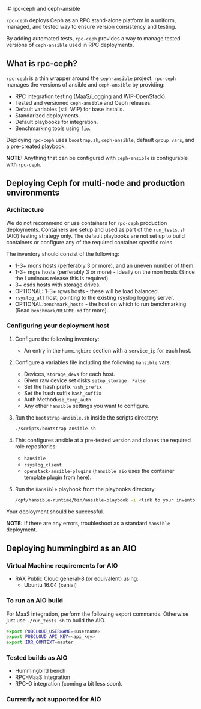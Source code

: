 i# rpc-ceph and ceph-ansible

``rpc-ceph`` deploys Ceph as an RPC stand-alone platform in a uniform,
managed, and tested way to ensure version consistency and testing.

By adding automated tests, ``rpc-ceph`` provides a way to manage tested
versions of ``ceph-ansible`` used in RPC deployments.

## What is rpc-ceph?

``rpc-ceph`` is a thin wrapper around the ``ceph-ansible`` project.
``rpc-ceph`` manages the versions of ansible and ``ceph-ansible``
by providing:

 * RPC integration testing (MaaS/Logging and WIP-OpenStack).
 * Tested and versioned ``ceph-ansible`` and Ceph releases.
 * Default variables (still WIP) for base installs.
 * Standarized deployments.
 * Default playbooks for integration.
 * Benchmarking tools using ``fio``.

Deploying ``rpc-ceph`` uses ``boostrap.sh``, ``ceph-ansible``, default
``group_vars``, and a pre-created playbook.

**NOTE:** Anything that can be configured with ``ceph-ansible`` is configurable with
``rpc-ceph``.


## Deploying Ceph for multi-node and production environments

### Architecture

We do not recommend or use containers for ``rpc-ceph`` production deployments.
Containers are setup and used as part of the ``run_tests.sh`` (AIO) testing
strategy only. The default playbooks are not set up to build containers or
configure any of the required container specific roles.

The inventory should consist of the following:

 * 1-3+ mons hosts (perferably 3 or more), and an uneven number of them.
 * 1-3+ mgrs hosts (perferably 3 or more) - Ideally on the mon hosts
   (Since the Luminous release this is required).
 * 3+ osds hosts with storage drives.
 * OPTIONAL: 1-3+ rgws hosts - these will be load balanced.
 * ``rsyslog_all`` host, pointing to the existing rsyslog logging server.
 * OPTIONAL:``benchmark_hosts`` - the host on which to run benchmarking
   (Read ``benchmark/README.md`` for more).

### Configuring your deployment host

1. Configure the following inventory:

   * An entry in the ``hummingbird`` section with a ``service_ip``  for each host.

2. Configure a variables file including the following ``hansible`` vars:

   * Devices, ``storage_devs`` for each host.
   * Given raw device set disks ``setup_storage: False``
   * Set the hash prefix ``hash_prefix``
   * Set the hash suffix ``hash_suffix``
   * Auth Method``use_temp_auth``
   * Any other ``hansible`` settings you want to configure.

3. Run the ``bootstrap-ansible.sh`` inside the scripts directory:

   ```bash
   ./scripts/bootstrap-ansible.sh
   ```

4. This configures ansible at a pre-tested version and clones the required role repositories:

   * ``hansible``
   * ``rsyslog_client``
   * ``openstack-ansible-plugins`` (``hansible aio`` uses the container template plugin from here).

5. Run the ``hansible`` playbook from the playbooks directory:

   ```bash
   /opt/hansible-runtime/bin/ansible-playbook -i <link to your inventory file> playbooks/deploy-ceph.yml -e @<link to your vars file>
   ```

Your deployment should be successful.

**NOTE:** If there are any errors, troubleshoot as a standard ``hansible`` deployment.

## Deploying hummingbird as an AIO

### Virtual Machine requirements for AIO

 * RAX Public Cloud general-8 (or equivalent) using:
   * Ubuntu 16.04 (xenial)

### To run an AIO build

For MaaS integration, perform the following export commands.
Otherwise just use ``./run_tests.sh`` to build the AIO.

```bash
export PUBCLOUD_USERNAME=<username>
export PUBCLOUD_API_KEY=<api_key>
export IRR_CONTEXT=master
```

### Tested builds as AIO

* Hummingbird bench
* RPC-MaaS integration
* RPC-O integration (coming a bit less soon).

### Currently not supported for AIO


